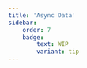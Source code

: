 ```yaml
---
title: 'Async Data'
sidebar:
    order: 7
    badge:
        text: WIP
        variant: tip
---
```

